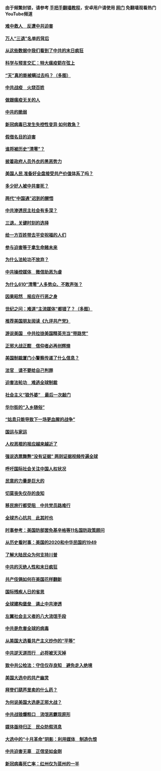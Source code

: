#### 由于频繁封锁，请参考 [手把手翻墙教程](https://github.com/gfw-breaker/guides/wiki/)，安卓用户请使用 [网门](https://github.com/gfw-breaker/nogfw/blob/master/dl.md?t=01141900) 免翻墙观看热门YouTube频道 

#### [难中救人　反遭中共迫害](../pages/251/418414.md?t=01141900) 

#### [万人“三退”名单的背后](../pages/251/418505.md?t=01141900) 

#### [从这些数据中我们看到了中共的末日疯狂](../pages/251/418420.md?t=01141900) 

#### [科学与预言交汇：特大瘟疫箭在弦上](../pages/251/418266.md?t=01141900) 

#### [“天”真的能被瞒过去吗？（多图）](../pages/251/418308.md?t=01141900) 

#### [中共战疫　火烧百姓](../pages/251/418220.md?t=01141900) 

#### [做跟瘟疫无关的人](../pages/251/418171.md?t=01141900) 

#### [中共的脆弱](../pages/251/418196.md?t=01141900) 

#### [新冠病毒已发生失控性变异 如何救急？](../pages/251/418032.md?t=01141900) 

#### [假借名目的迫害](../pages/251/418055.md?t=01141900) 

#### [谁将被历史“清零”？](../pages/251/417485.md?t=01141900) 

#### [披着政府人员外衣的黑恶势力](../pages/251/417442.md?t=01141900) 

#### [美国人民 准备好全盘接受共产价值体系了吗？](../pages/251/417491.md?t=01141900) 

#### [多少好人被中共害死？](../pages/251/417144.md?t=01141900) 

#### [两代“中国通”迟到的醒悟](../pages/251/417064.md?t=01141900) 

#### [中共渗透民主社会有多深？](../pages/251/417063.md?t=01141900) 

#### [三退，关键时刻的选择](../pages/251/416969.md?t=01141900) 

#### [给一方百姓带去平安祝福的人们](../pages/251/416941.md?t=01141900) 

#### [参与迫害等于拿生命赌未来](../pages/251/416856.md?t=01141900) 

#### [为什么法轮功不放弃？](../pages/251/416864.md?t=01141900) 

#### [中共操控媒体　微信助恶为虐](../pages/251/416724.md?t=01141900) 

#### [为什么610“清零”人多势众、不敢声张？](../pages/251/416632.md?t=01141900) 

#### [因果昭然　报应在行恶之身](../pages/251/416582.md?t=01141900) 

#### [世纪之问：难道“主流媒体”都错了？（多图）](../pages/251/416571.md?t=01141900) 

#### [推荐美国朋友阅读《九评共产党》](../pages/251/416510.md?t=01141900) 

#### [游说美国　中共拉拢美国精英充当“带路党”](../pages/251/416529.md?t=01141900) 

#### [正邪大战正酣　信仰者必再创辉煌](../pages/251/416433.md?t=01141900) 

#### [美国制裁厦门小警察传递了什么信息？](../pages/251/416432.md?t=01141900) 

#### [法官　请不要给自己判罪](../pages/251/416379.md?t=01141900) 

#### [迫害法轮功　难逃全球制裁](../pages/251/416380.md?t=01141900) 

#### [社会主义“狼外婆”　最后一次敲门](../pages/251/416394.md?t=01141900) 

#### [华尔街的“入乡随俗”](../pages/251/416395.md?t=01141900) 

#### [“姑息只能导致下一场更血腥的战争”](../pages/251/416223.md?t=01141900) 

#### [国运与家运](../pages/251/416224.md?t=01141900) 

#### [人权恶棍的报应越来越近了](../pages/251/416276.md?t=01141900) 

#### [强说选票舞弊“没有证据” 两则证据视频传遍全球](../pages/251/416227.md?t=01141900) 

#### [呼吁国际社会关注中国人权状况](../pages/251/416135.md?t=01141900) 

#### [民意的力量是巨大的](../pages/251/416222.md?t=01141900) 

#### [切莫丧失仅存的良知](../pages/251/416134.md?t=01141900) 

#### [移民旅行都受阻　中共党员路难行](../pages/251/416033.md?t=01141900) 

#### [全球齐心抗共　此其时也](../pages/251/415989.md?t=01141900) 

#### [时事参考：美国防部罢免基辛格等11名国防政策顾问](../pages/251/415970.md?t=01141900) 

#### [从历史看时事：美国的2020和中华民国的1949](../pages/251/415949.md?t=01141900) 

#### [了解大陆民众为何支持川普](../pages/251/415950.md?t=01141900) 

#### [中共的灭绝人性和末日疯狂](../pages/251/415944.md?t=01141900) 

#### [共产伎俩如何在美国花样翻新](../pages/251/415908.md?t=01141900) 

#### [国际残疾人日的省思](../pages/251/415849.md?t=01141900) 

#### [全球建构堡垒　遏止中共渗透](../pages/251/415850.md?t=01141900) 

#### [左翼社会主义者的八大流氓手段](../pages/251/415802.md?t=01141900) 

#### [中共是危害全球的病毒](../pages/251/415569.md?t=01141900) 

#### [从美国大选看共产主义炒作的“平等”](../pages/251/415654.md?t=01141900) 

#### [中共逆天道而行　必将被天灭掉](../pages/251/415626.md?t=01141900) 

#### [致中共公检法：守住仅存良知　避免走入绝境](../pages/251/415627.md?t=01141900) 

#### [美国大选中的共产幽灵](../pages/251/415618.md?t=01141900) 

#### [拜登们葫芦里卖的什么药？](../pages/251/415531.md?t=01141900) 

#### [为何说美国大选是正邪大战？](../pages/251/415530.md?t=01141900) 

#### [中共战狼爆粗口　流氓恶霸现原形](../pages/251/415426.md?t=01141900) 

#### [媒体亟待归正　民众防假消息](../pages/251/415402.md?t=01141900) 

#### [大选中的“十月革命”阴影：利用媒体　制造仇恨](../pages/251/415334.md?t=01141900) 

#### [中共迫害无辜　正信坚如金刚](../pages/251/415307.md?t=01141900) 

#### [新冠病毒死亡率：红州仅为蓝州的一半](../pages/251/415164.md?t=01141900) 

